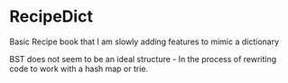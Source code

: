 # RecipeDict
Basic Recipe book that I am slowly adding features to mimic a dictionary

BST does not seem to be an ideal structure - In the process of rewriting code to work with a hash map or trie.
